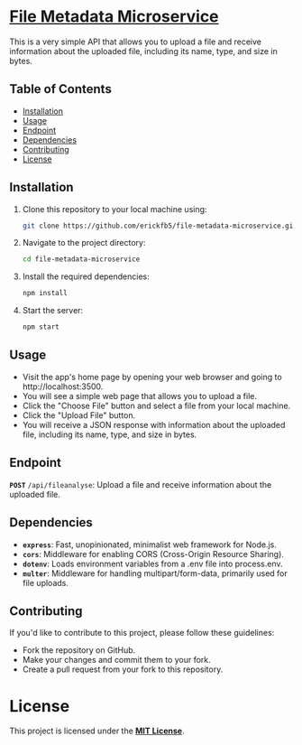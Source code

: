 # **[File Metadata Microservice](https://eb-file-metadata-microservice.onrender.com)**

This is a very simple API that allows you to upload a file and receive information about the uploaded file, including its name, type, and size in bytes.

## Table of Contents

- [Installation](#installation)
- [Usage](#usage)
- [Endpoint](#endpoint)
- [Dependencies](#dependencies)
- [Contributing](#contributing)
- [License](#license)

## Installation

1. Clone this repository to your local machine using:
   ```bash 
   git clone https://github.com/erickfb5/file-metadata-microservice.git
2. Navigate to the project directory:
   ```bash
   cd file-metadata-microservice
3. Install the required dependencies:
   ```bash
   npm install
4. Start the server:
   ```bash
   npm start
## Usage
-   Visit the app's home page by opening your web browser and going to http://localhost:3500.
-   You will see a simple web page that allows you to upload a file.
-   Click the "Choose File" button and select a file from your local machine.
-   Click the "Upload File" button.
-   You will receive a JSON response with information about the uploaded file, including its name, type, and size in bytes.

## Endpoint 
**```POST```** `/api/fileanalyse`: Upload a file and receive information about the uploaded file.

## Dependencies
- **```express```**: Fast, unopinionated, minimalist web framework for Node.js.
- **```cors```**: Middleware for enabling CORS (Cross-Origin Resource Sharing).
- **```dotenv```**: Loads environment variables from a .env file into process.env.
- **```multer```**: Middleware for handling multipart/form-data, primarily used for file uploads.

## Contributing

If you'd like to contribute to this project, please follow these guidelines:

- Fork the repository on GitHub.
- Make your changes and commit them to your fork.
- Create a pull request from your fork to this repository. 

# License
This project is licensed under the **[MIT License](https://spdx.org/licenses/MIT.html)**.